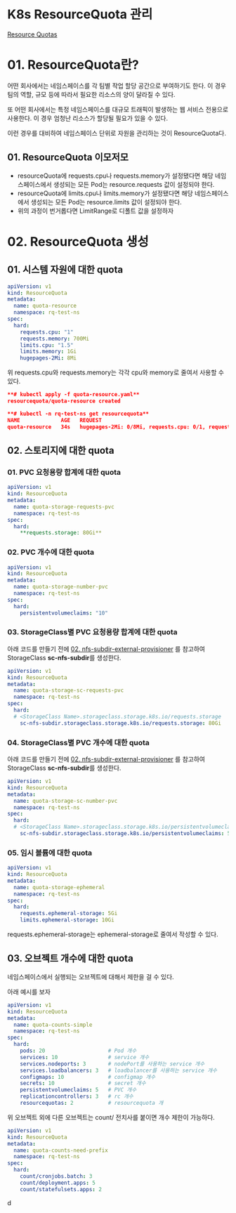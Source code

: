 # K8s ResourceQuota 관리

[Resource Quotas](https://kubernetes.io/docs/concepts/policy/resource-quotas/)

# 01. ResourceQuota란?

어떤 회사에서는 네임스페이스를 각 팀별 작업 할당 공간으로 부여하기도 한다. 이 경우 팀의 역할, 규모 등에 따라서 필요한 리소스의 양이 달라질 수 있다.

또 어떤 회사에서는 특정 네임스페이스를 대규모 트래픽이 발생하는 웹 서비스 전용으로 사용한다. 이 경우 엄청난 리소스가 할당될 필요가 있을 수 있다.

이런 경우를 대비하여 네임스페이스 단위로 자원을 관리하는 것이 ResourceQuota다.

## 01. ResourceQuota 이모저모

- resourceQuota에 requests.cpu나 requests.memory가 설정됐다면 해당 네임스페이스에서 생성되는 모든 Pod는 resource.requests 값이 설정되야 한다.
- resourceQuota에 limits.cpu나 limits.memory가 설정됐다면 해당 네임스페이스에서 생성되는 모든 Pod는 resource.limits 값이 설정되야 한다.
- 위의 과정이 번거롭다면 LimitRange로 디폴트 값을 설정하자

# 02. ResourceQuota 생성

## 01. 시스템 자원에 대한 quota

```yaml
apiVersion: v1
kind: ResourceQuota
metadata:
  name: quota-resource
  namespace: rq-test-ns
spec:
  hard:
    requests.cpu: "1"
    requests.memory: 700Mi
    limits.cpu: "1.5"
    limits.memory: 1Gi
    hugepages-2Mi: 8Mi
```

위 requests.cpu와 requests.memory는 각각 cpu와 memory로 줄여서 사용할 수 있다.

```json
**# kubectl apply -f quota-resource.yaml** 
resourcequota/quota-resource created

**# kubectl -n rq-test-ns get resourcequota**
NAME             AGE   REQUEST                                                             LIMIT
quota-resource   34s   hugepages-2Mi: 0/8Mi, requests.cpu: 0/1, requests.memory: 0/700Mi   limits.cpu: 0/1500m, limits.memory: 0/1Gi

```

## 02. 스토리지에 대한 quota

### 01. PVC 요청용량 합계에 대한 quota

```yaml
apiVersion: v1
kind: ResourceQuota
metadata:
  name: quota-storage-requests-pvc
  namespace: rq-test-ns
spec:
  hard:
    **requests.storage: 80Gi**
```

### 02. PVC 개수에 대한 quota

```yaml
apiVersion: v1
kind: ResourceQuota
metadata:
  name: quota-storage-number-pvc
  namespace: rq-test-ns
spec:
  hard:
    persistentvolumeclaims: "10"
```

### 03. StorageClass별 PVC 요청용량 합계에 대한 quota

아래 코드를 만들기 전에 [02. nfs-subdir-external-provisioner](https://www.notion.so/02-nfs-subdir-external-provisioner-9c2e303c11c0455cbc686ff6fcc8a5b7?pvs=21) 를 참고하여 StorageClass **sc-nfs-subdir**를 생성한다.

```yaml
apiVersion: v1
kind: ResourceQuota
metadata:
  name: quota-storage-sc-requests-pvc
  namespace: rq-test-ns
spec:
  hard:
  # <StorageClass Name>.storageclass.storage.k8s.io/requests.storage
    sc-nfs-subdir.storageclass.storage.k8s.io/requests.storage: 80Gi
```

### 04. StorageClass별 PVC 개수에 대한 quota

아래 코드를 만들기 전에 [02. nfs-subdir-external-provisioner](https://www.notion.so/02-nfs-subdir-external-provisioner-9c2e303c11c0455cbc686ff6fcc8a5b7?pvs=21) 를 참고하여 StorageClass **sc-nfs-subdir**를 생성한다.

```yaml
apiVersion: v1
kind: ResourceQuota
metadata:
  name: quota-storage-sc-number-pvc
  namespace: rq-test-ns
spec:
  hard:
  # <StorageClass Name>.storageclass.storage.k8s.io/persistentvolumeclaims
    sc-nfs-subdir.storageclass.storage.k8s.io/persistentvolumeclaims: 5
```

### 05. 임시 볼륨에 대한 quota

```yaml
apiVersion: v1
kind: ResourceQuota
metadata:
  name: quota-storage-ephemeral
  namespace: rq-test-ns
spec:
  hard:
    requests.ephemeral-storage: 5Gi
    limits.ephemeral-storage: 10Gi
```

requests.ephemeral-storage는 ephemeral-storage로 줄여서 작성할 수 있다. 

## 03. 오브젝트 개수에 대한 quota

네임스페이스에서 실행되는 오브젝트에 대해서 제한을 걸 수 있다.

아래 예시를 보자

```yaml
apiVersion: v1
kind: ResourceQuota
metadata:
  name: quota-counts-simple
  namespace: rq-test-ns
spec:
  hard:
    pods: 20                    # Pod 개수
    services: 10                # service 개수
    services.nodeports: 3       # nodePort를 사용하는 service 개수
    services.loadbalancers: 3   # loadbalancer를 사용하는 service 개수
    configmaps: 10              # configmap 개수
    secrets: 10                 # secret 개수  
    persistentvolumeclaims: 5   # PVC 개수
    replicationcontrollers: 3   # rc 개수
    resourcequotas: 2           # resourcequota 개
```

위 오브젝트 외에 다른 오브젝트는 count/ 전치사를 붙이면 개수 제한이 가능하다.

```yaml
apiVersion: v1
kind: ResourceQuota
metadata:
  name: quota-counts-need-prefix
  namespace: rq-test-ns
spec:
  hard:
    count/cronjobs.batch: 3
    count/deployment.apps: 5
    count/statefulsets.apps: 2
```

d
